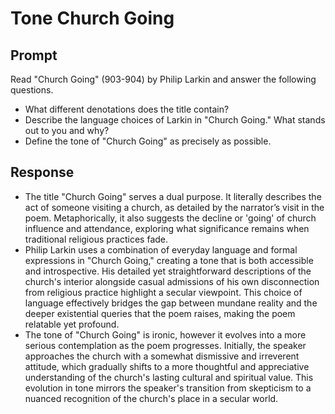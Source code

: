 # Tone Church Going

## Prompt

Read "Church Going"  (903-904) by Philip Larkin and answer the following questions.

- What different denotations does the title contain?
- Describe the language choices of Larkin in "Church Going." What stands out to you and why?
- Define the tone of "Church Going" as precisely as possible.

## Response

- The title "Church Going" serves a dual purpose. It literally describes the act of someone visiting a church, as detailed by the narrator’s visit in the poem. Metaphorically, it also suggests the decline or 'going' of church influence and attendance, exploring what significance remains when traditional religious practices fade.
- Philip Larkin uses a combination of everyday language and formal expressions in "Church Going," creating a tone that is both accessible and introspective. His detailed yet straightforward descriptions of the church's interior alongside casual admissions of his own disconnection from religious practice highlight a secular viewpoint. This choice of language effectively bridges the gap between mundane reality and the deeper existential queries that the poem raises, making the poem relatable yet profound.
- The tone of "Church Going" is ironic, however it evolves into a more serious contemplation as the poem progresses. Initially, the speaker approaches the church with a somewhat dismissive and irreverent attitude, which gradually shifts to a more thoughtful and appreciative understanding of the church's lasting cultural and spiritual value. This evolution in tone mirrors the speaker's transition from skepticism to a nuanced recognition of the church's place in a secular world.